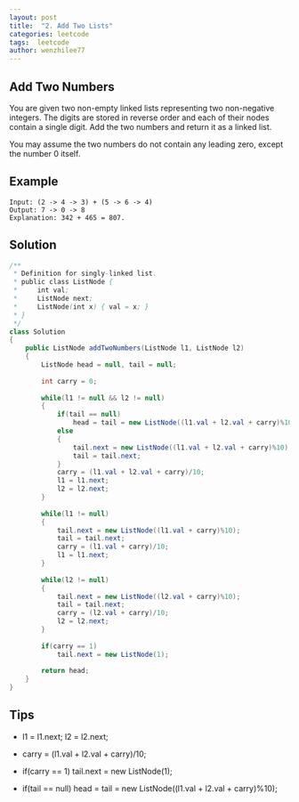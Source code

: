 ```yaml
---
layout: post
title:  "2. Add Two Lists"
categories: leetcode
tags:  leetcode
author: wenzhilee77
---
```


## Add Two Numbers

You are given two non-empty linked lists representing two non-negative integers. The digits are stored in reverse order and each of their nodes contain a single digit. Add the two numbers and return it as a linked list.

You may assume the two numbers do not contain any leading zero, except the number 0 itself.


## Example

```
Input: (2 -> 4 -> 3) + (5 -> 6 -> 4)
Output: 7 -> 0 -> 8
Explanation: 342 + 465 = 807.
```


## Solution

```java
/**
 * Definition for singly-linked list.
 * public class ListNode {
 *     int val;
 *     ListNode next;
 *     ListNode(int x) { val = x; }
 * }
 */
class Solution 
{
    public ListNode addTwoNumbers(ListNode l1, ListNode l2) 
    {
        ListNode head = null, tail = null;
        
        int carry = 0;
        
        while(l1 != null && l2 != null)
        {
            if(tail == null)
                head = tail = new ListNode((l1.val + l2.val + carry)%10);
            else 
            {
                tail.next = new ListNode((l1.val + l2.val + carry)%10);
                tail = tail.next;
            }
            carry = (l1.val + l2.val + carry)/10;
            l1 = l1.next;
            l2 = l2.next;
        }
        
        while(l1 != null)
        {
            tail.next = new ListNode((l1.val + carry)%10);
            tail = tail.next;
            carry = (l1.val + carry)/10;
            l1 = l1.next;
        }
        
        while(l2 != null)
        {
            tail.next = new ListNode((l2.val + carry)%10);
            tail = tail.next;
            carry = (l2.val + carry)/10;
            l2 = l2.next;
        }
        
        if(carry == 1)
            tail.next = new ListNode(1);
        
        return head;
    }
}
```


## Tips

* l1 = l1.next; l2 = l2.next;

* carry = (l1.val + l2.val + carry)/10;

* if(carry == 1) tail.next = new ListNode(1);

* if(tail == null) head = tail = new ListNode((l1.val + l2.val + carry)%10);

